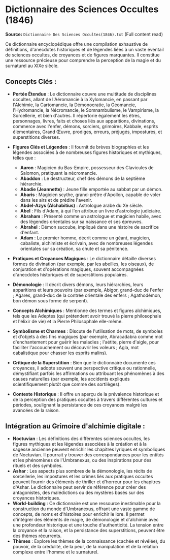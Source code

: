 # Dictionnaire des Sciences Occultes (1846)

**Source:** `Dictionnaire Des Sciences Occultes(1846).txt` (Full content read)

Ce dictionnaire encyclopédique offre une compilation exhaustive de définitions, d'anecdotes historiques et de légendes liées à un vaste éventail de sciences occultes, de croyances et de figures marquantes. Il constitue une ressource précieuse pour comprendre la perception de la magie et du surnaturel au XIXe siècle.

## Concepts Clés :

*   **Portée Étendue** : Le dictionnaire couvre une multitude de disciplines occultes, allant de l'Aéromancie à la Xylomancie, en passant par l'Alchimie, la Cartomancie, la Démonocratie, la Géomancie, l'Hydromancie, la Nécromancie, le Somnambulisme, le Vampirisme, la Sorcellerie, et bien d'autres. Il répertorie également les êtres, personnages, livres, faits et choses liés aux apparitions, divinations, commerce avec l'enfer, démons, sorciers, grimoires, Kabbale, esprits élémentaires, Grand Œuvre, prodiges, erreurs, préjugés, impostures, et superstitions diverses.

*   **Figures Clés et Légendes** : Il fournit de brèves biographies et les légendes associées à de nombreuses figures historiques et mythiques, telles que :
    *   **Aaron** : Magicien du Bas-Empire, possesseur des Clavicules de Salomon, pratiquant la nécromancie.
    *   **Abaddon** : Le destructeur, chef des démons de la septième hiérarchie.
    *   **Abadie (Jeannette)** : Jeune fille emportée au sabbat par un démon.
    *   **Abaris** : Magicien scythe, grand-prêtre d'Apollon, capable de voler dans les airs et de prédire l'avenir.
    *   **Abdel-Azys (Alchabitius)** : Astrologue arabe du Xe siècle.
    *   **Abel** : Fils d'Adam, à qui l'on attribue un livre d'astrologie judiciaire.
    *   **Abraham** : Présenté comme un astrologue et magicien habile, avec des légendes orientales sur sa naissance et ses épreuves.
    *   **Abrahel** : Démon succube, impliqué dans une histoire de sacrifice d'enfant.
    *   **Adam** : Le premier homme, décrit comme un géant, magicien, cabaliste, alchimiste et écrivain, avec de nombreuses légendes orientales sur sa création, sa chute et sa pénitence.

*   **Pratiques et Croyances Magiques** : Le dictionnaire détaille diverses formes de divination (par exemple, par les abeilles, les oiseaux), de conjuration et d'opérations magiques, souvent accompagnées d'anecdotes historiques et de superstitions populaires.

*   **Démonologie** : Il décrit divers démons, leurs hiérarchies, leurs apparitions et leurs pouvoirs (par exemple, Abigor, grand-duc de l'enfer ; Agares, grand-duc de la contrée orientale des enfers ; Agathodémon, bon démon sous forme de serpent).

*   **Concepts Alchimiques** : Mentionne des termes et figures alchimiques, tels que les Adeptes (qui prétendent avoir trouvé la pierre philosophale et l'élixir de vie) et la Pierre Philosophale elle-même.

*   **Symbolisme et Charmes** : Discute de l'utilisation de mots, de symboles et d'objets à des fins magiques (par exemple, Abracadabra comme mot d'enchantement pour guérir les maladies ; l'aétite, pierre d'aigle, pour faciliter l'accouchement ou découvrir les voleurs ; Agla, mot cabalistique pour chasser les esprits malins).

*   **Critique de la Superstition** : Bien que le dictionnaire documente ces croyances, il adopte souvent une perspective critique ou rationnelle, démystifiant parfois les affirmations ou attribuant les phénomènes à des causes naturelles (par exemple, les accidents expliqués scientifiquement plutôt que comme des sortilèges).

*   **Contexte Historique** : Il offre un aperçu de la prévalence historique et de la perception des pratiques occultes à travers différentes cultures et périodes, soulignant la persistance de ces croyances malgré les avancées de la raison.

## Intégration au Grimoire d'alchimie digitale :

*   **Noctuvian** : Les définitions des différentes sciences occultes, les figures mythiques et les légendes associées à la création et à la sagesse ancienne peuvent enrichir les chapitres lyriques et symboliques de Noctuvian. Il pourrait y trouver des correspondances pour les entités et les phénomènes de l'Umbranexus, ou des inspirations pour des rituels et des symboles.
*   **Ashar** : Les aspects plus sombres de la démonologie, les récits de sorcellerie, les impostures et les crimes liés aux pratiques occultes peuvent fournir des éléments de thriller et d'horreur pour les chapitres d'Ashar. Le dictionnaire peut servir de référence pour créer des antagonistes, des malédictions ou des mystères basés sur des croyances historiques.
*   **World-building** : Ce dictionnaire est une ressource inestimable pour la construction du monde d'Umbranexus, offrant une vaste gamme de concepts, de noms et d'histoires pour enrichir le lore. Il permet d'intégrer des éléments de magie, de démonologie et d'alchimie avec une profondeur historique et une touche d'authenticité. La tension entre la croyance et la raison, et la persistance des superstitions, peuvent être des thèmes récurrents.
*   **Thèmes** : Explore les thèmes de la connaissance (cachée et révélée), du pouvoir, de la crédulité, de la peur, de la manipulation et de la relation complexe entre l'homme et le surnaturel.
